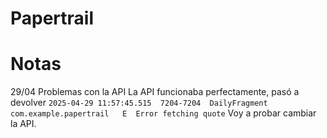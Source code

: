 # Papertrail

# Notas
29/04 Problemas con la API
La API funcionaba perfectamente, pasó a devolver `2025-04-29 11:57:45.515  7204-7204  DailyFragment   com.example.papertrail   E  Error fetching quote`
Voy a probar cambiar la API.